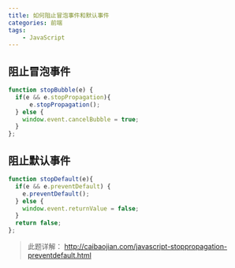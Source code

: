 ```yaml
---
title: 如何阻止冒泡事件和默认事件
categories: 前端
tags:
    - JavaScript
---
```

## 阻止冒泡事件

```javascript
function stopBubble(e) {  
  if(e && e.stopPropagation){  
      e.stopPropagation();  
  } else {  
    window.event.cancelBubble = true;  
  }  
};
```

## 阻止默认事件

```javascript
function stopDefault(e){  
  if(e && e.preventDefault) {  
    e.preventDefault();  
  } else {  
    window.event.returnValue = false;  
  }  
  return false;  
};
```

> 此题详解： http://caibaojian.com/javascript-stoppropagation-preventdefault.html

